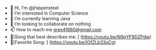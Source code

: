 - 👋 Hi, I’m @jhippensteel
- 👀 I’m interested in Computer Science
- 🌱 I’m currently learning Java
- 💞️ I’m looking to collaborate on nothing
- 📫 How to reach me grex41660@gmail.com
- 🎵[Song that best describes me: ] (https://youtu.be/N9qYF9DZPdw)
- 🎷[Favorite Song: ] (https://youtu.be/lOfZLb33uCg)

<!---
jhippensteel/jhippensteel is a ✨ special ✨ repository because its `README.md` (this file) appears on your GitHub profile.
You can click the Preview link to take a look at your changes.
--->
